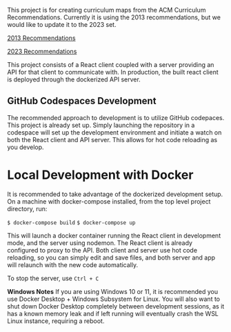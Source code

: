 This project is for creating curriculum maps from the ACM Curriculum Recommendations. Currently it is using the 2013 recommendations, but we would like to update it to the 2023 set.

[2013 Recommendations](https://www.acm.org/binaries/content/assets/education/cs2013_web_final.pdf)

[2023 Recommendations](https://csed.acm.org/)

This project consists of a React client coupled with a server providing an API for that client to communicate with. In production, the built react client is deployed through the dockerized API server.

## GitHub Codespaces Development

The recommended approach to development is to utilize GitHub codepaces. This project is already set up. Simply launching the repository in a codespace will set up the development environment and initiate a watch on both the React client and API server. This allows for hot code reloading as you develop.

# Local Development with Docker

It is recommended to take advantage of the dockerized development setup. On a machine with docker-compose installed, from the top level project directory, run:

`$ docker-compose build`
`$ docker-compose up`

This will launch a docker container running the React client in development mode, and the server using nodemon.  The React client is already configured to proxy to the API.  Both client and server use hot code reloading, so you can simply edit and save files, and both server and app will relaunch with the new code automatically.

To stop the server, use `Ctrl + C`

**Windows Notes** If you are using Windows 10 or 11, it is recommended you use Docker Desktop + Windows Subsystem for Linux. You will also want to shut down Docker Desktop completely between development sessions, as it has a known memory leak and if left running will eventually crash the WSL Linux instance, requiring a reboot.

